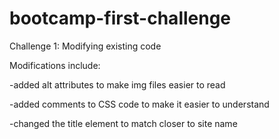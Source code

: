 # bootcamp-first-challenge
Challenge 1: Modifying existing code 

Modifications include:

-added alt attributes to make img files easier to read

-added comments to CSS code to make it easier to understand

-changed the title element to match closer to site name
